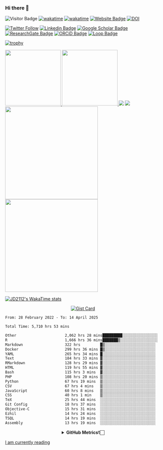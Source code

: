 ### Hi there 👋
![Visitor Badge](https://visitor-badge.laobi.icu/badge?page_id=JD2112.JD2112)
[![wakatime](https://github.com/JD2112/JD2112/actions/workflows/waka-readme.yml/badge.svg)](https://github.com/JD2112/JD2112/actions/workflows/waka-readme.yml)
[![wakatime](https://wakatime.com/badge/user/fe95275f-909a-4147-a45d-624981173898.svg)](https://wakatime.com/@fe95275f-909a-4147-a45d-624981173898)
[![Website Badge](https://img.shields.io/badge/website-informational?style=flat-square)](http://jyotirmoydas.netlify.app)
[![DOI](https://zenodo.org/badge/668165851.svg)](https://zenodo.org/doi/10.5281/zenodo.11104069)

[![Twitter Follow](https://img.shields.io/twitter/follow/jyotirmoy21?style=social)](https://twitter.com/jyotirmoy21)
[![Linkedin Badge](https://img.shields.io/badge/-jyotirmoy-blue?style=plastic&logo=Linkedin&logoColor=white&link=https://www.linkedin.com/in/dasjyotirmoy/)](https://www.linkedin.com/in/dasjyotirmoy/)
[![Google Scholar Badge](https://img.shields.io/badge/-jyotirmoy-blue?style=plastic&logo=GoogleScholar&logoColor=white&link=https://scholar.google.se/citations?user=IMBYOv8AAAAJ&hl=en)](https://scholar.google.se/citations?user=IMBYOv8AAAAJ&hl=en)
[![ResearchGate Badge](https://img.shields.io/badge/-jyotirmoy-cyan?style=plastic&logo=ResearchGate&logoColor=white&link=https://www.researchgate.net/profile/Jyotirmoy-Das-3)](https://www.researchgate.net/profile/Jyotirmoy-Das-3)
[![ORCiD Badge](https://img.shields.io/badge/-jyotirmoy-green?style=plastic&logo=orcid&logoColor=white&link=https://orcid.org/0000-0002-5649-4658)](https://orcid.org/0000-0002-5649-4658)
[![Loop Badge](https://img.shields.io/badge/-jyotirmoy-orange?style=plastic&logo=Loop&logoColor=white&link=https://loop.frontiersin.org/people/1519976/overview)](https://loop.frontiersin.org/people/1519976/overview)

[![trophy](https://github-profile-trophy.vercel.app/?username=JD2112)](https://github.com/ryo-ma/github-profile-trophy)

<a href="https://github.com/JD2112/github-readme-stats">
  <img height="180em" src="https://github-readme-stats.vercel.app/api?username=JD2112&show_icons=true&theme=radical&show=reviews,discussions_started,discussions_answered,prs_merged,prs_merged_percentage" />
</a>
<a href="https://github.com/JD2112/github-readme-stats">
  <img height="180em" src="https://github-readme-stats.vercel.app/api/top-langs/?username=JD2112&layout=compact&theme=radical" />
</a>

<img src="https://github-readme-streak-stats.herokuapp.com/?user=JD2112&theme=radical" />

<img src="https://github-readme-activity-graph.vercel.app/graph?username=JD2112&theme=radical" />

<a href="https://github.com/JD2112/convoychat">
  <img height=300 align="center" src="https://github-readme-stats.vercel.app/api/top-langs/?username=JD2112&layout=pie&hide_progress=true&langs_count=10&card_width=320" />
</a>
<a href="https://github.com/JD2112/convoychat">
  <img height=300 align="center" src="https://github-readme-streak-stats.herokuapp.com/?user=JD2112&theme=vue-dark&hide_border=true" />
</a>

[![JD2112's WakaTime stats](https://github-readme-stats.vercel.app/api/wakatime?username=JD21&layout=compact&hide_progress=true&langs_count=20)](https://github.com/JD2112/github-readme-stats)

<div style="text-align:center;">
    
[![Gist Card](https://github-readme-stats.vercel.app/api/gist?id=39db8abd2ac2a0d394ca357210a3f0a5&show_owner=true)](https://gist.github.com/JD2112/39db8abd2ac2a0d394ca357210a3f0a5.js)

</div>

<!--
**JD2112/JD2112** is a ✨ _special_ ✨ repository because its `README.md` (this file) appears on your GitHub profile.

Here are some ideas to get you started:

- 🔭 I’m currently working on ...
- 🌱 I’m currently learning ...
- 👯 I’m looking to collaborate on ...
- 🤔 I’m looking for help with ...
- 💬 Ask me about ...
- 📫 How to reach me: ...
- 😄 Pronouns: ...
- ⚡ Fun fact: ...
![JD2112's Top Languages](https://github-readme-stats.vercel.app/api/top-langs/?username=JD2112&theme=vue-dark&show_icons=true&hide_border=true&layout=compact)
-->
<!--![JD2112's Stats](https://github-readme-stats.vercel.app/api?username=JD2112&theme=vue-dark&show_icons=true&hide_border=true&count_private=true)-->






<!--START_SECTION:waka-->

```txt
From: 28 February 2022 - To: 14 April 2025

Total Time: 5,710 hrs 53 mins

Other                      2,062 hrs 28 mins█████████░░░░░░░░░░░░░░░░   36.11 %
R                          1,666 hrs 36 mins███████▒░░░░░░░░░░░░░░░░░   29.18 %
Markdown                   322 hrs         █▒░░░░░░░░░░░░░░░░░░░░░░░   05.64 %
Docker                     299 hrs 36 mins █▒░░░░░░░░░░░░░░░░░░░░░░░   05.25 %
YAML                       265 hrs 34 mins █░░░░░░░░░░░░░░░░░░░░░░░░   04.65 %
Text                       184 hrs 33 mins ▓░░░░░░░░░░░░░░░░░░░░░░░░   03.23 %
RMarkdown                  128 hrs 29 mins ▓░░░░░░░░░░░░░░░░░░░░░░░░   02.25 %
HTML                       119 hrs 55 mins ▓░░░░░░░░░░░░░░░░░░░░░░░░   02.10 %
Bash                       115 hrs 3 mins  ▓░░░░░░░░░░░░░░░░░░░░░░░░   02.01 %
PHP                        108 hrs 20 mins ▒░░░░░░░░░░░░░░░░░░░░░░░░   01.90 %
Python                     67 hrs 19 mins  ▒░░░░░░░░░░░░░░░░░░░░░░░░   01.18 %
CSV                        67 hrs 4 mins   ▒░░░░░░░░░░░░░░░░░░░░░░░░   01.17 %
JavaScript                 60 hrs 8 mins   ▒░░░░░░░░░░░░░░░░░░░░░░░░   01.05 %
CSS                        40 hrs 1 min    ▒░░░░░░░░░░░░░░░░░░░░░░░░   00.70 %
TeX                        25 hrs 44 mins  ░░░░░░░░░░░░░░░░░░░░░░░░░   00.45 %
Git Config                 18 hrs 37 mins  ░░░░░░░░░░░░░░░░░░░░░░░░░   00.33 %
Objective-C                15 hrs 31 mins  ░░░░░░░░░░░░░░░░░░░░░░░░░   00.27 %
Ezhil                      14 hrs 24 mins  ░░░░░░░░░░░░░░░░░░░░░░░░░   00.25 %
TSQL                       14 hrs 19 mins  ░░░░░░░░░░░░░░░░░░░░░░░░░   00.25 %
Assembly                   13 hrs 19 mins  ░░░░░░░░░░░░░░░░░░░░░░░░░   00.23 %
```

<!--END_SECTION:waka-->

<div align="center">
    <details>
        <summary><b>GitHub Metrics👇🏻</b></summary>
    <br>
        
[Get Details](https://metrics.lecoq.io/insights/JD2112)
    </details>
</div>

<a target="_blank" href="https://www.goodreads.com/user/show/21242415-jyotirmoy-das">I am currently reading</a>



